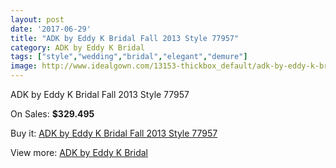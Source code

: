 ```yaml
---
layout: post
date: '2017-06-29'
title: "ADK by Eddy K Bridal Fall 2013 Style 77957"
category: ADK by Eddy K Bridal
tags: ["style","wedding","bridal","elegant","demure"]
image: http://www.idealgown.com/13153-thickbox_default/adk-by-eddy-k-bridal-fall-2013-style-77957.jpg
---
```

ADK by Eddy K Bridal Fall 2013 Style 77957

On Sales: **$329.495**
<a href="https://www.idealgown.com/en/adk-by-eddy-k-bridal/5289-adk-by-eddy-k-bridal-fall-2013-style-77957.html"><amp-img layout="responsive" width="600" height="600" src="//www.idealgown.com/13153-thickbox_default/adk-by-eddy-k-bridal-fall-2013-style-77957.jpg" alt="ADK by Eddy K Bridal Fall 2013 Style 77957 0" /></a>

Buy it: [ADK by Eddy K Bridal Fall 2013 Style 77957](https://www.idealgown.com/en/adk-by-eddy-k-bridal/5289-adk-by-eddy-k-bridal-fall-2013-style-77957.html "ADK by Eddy K Bridal Fall 2013 Style 77957")

View more: [ADK by Eddy K Bridal](https://www.idealgown.com/en/73-adk-by-eddy-k-bridal "ADK by Eddy K Bridal")